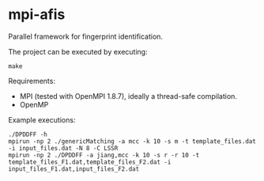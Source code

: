 # mpi-afis
Parallel framework for fingerprint identification.

The project can be executed by executing:

`make`

Requirements:
- MPI (tested with OpenMPI 1.8.7), ideally a thread-safe compilation.
- OpenMP

Example executions:

```
./DPDDFF -h
mpirun -np 2 ./genericMatching -a mcc -k 10 -s m -t template_files.dat -i input_files.dat -N 8 -C LSSR
mpirun -np 2 ./DPDDFF -a jiang,mcc -k 10 -s r -r 10 -t template_files_F1.dat,template_files_F2.dat -i input_files_F1.dat,input_files_F2.dat
```
